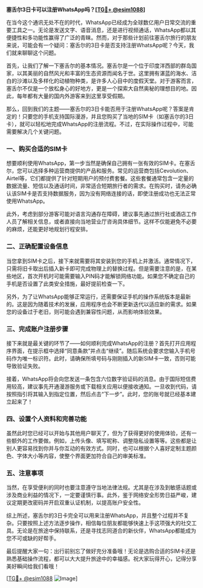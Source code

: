 **塞舌尔3日卡可以注册WhatsApp吗？[[TG💪+ @esim1088](https://t.me/s/esim1088)]**

在当今这个通讯无处不在的时代，WhatsApp已经成为全球数亿用户日常交流的重要工具之一。无论是发送文字、语音消息，还是进行视频通话，WhatsApp都以其便捷性和多功能性赢得了广泛的青睐。然而，对于那些计划前往塞舌尔旅行的朋友来说，可能会有一个疑问：塞舌尔的3日卡是否支持注册WhatsApp呢？今天，我们就来聊聊这个问题。

首先，让我们了解一下塞舌尔的基本情况。塞舌尔是一个位于印度洋西部的群岛国家，以其美丽的自然风光和丰富的生态资源而闻名于世。这里拥有湛蓝的海水、洁白的沙滩以及多样化的动植物种类，是许多人心目中的度假天堂。对于游客而言，塞舌尔不仅是一个放松身心的好地方，更是一个探索大自然奥秘的理想目的地。因此，每年都有大量的国内外游客来到这里享受假期。

那么，回到我们的主题——塞舌尔的3日卡能否用于注册WhatsApp呢？答案是肯定的！只要您的手机支持国际漫游，并且您购买了当地的SIM卡（如塞舌尔的3日卡），就可以轻松地完成WhatsApp的注册流程。不过，在实际操作过程中，可能需要解决几个关键问题。

### 一、购买合适的SIM卡

想要顺利使用WhatsApp，第一步当然是确保自己拥有一张有效的SIM卡。在塞舌尔，您可以选择多种运营商提供的产品和服务。常见的运营商包括Cevolution、Airtel等，它们都提供了针对短期用户的预付费套餐。这些套餐通常包含一定量的数据流量、短信以及通话时间，非常适合短期旅行者的需求。在购买时，请务必确认该SIM卡是否支持数据服务，因为没有网络连接的话，即使注册成功也无法正常使用WhatsApp。

此外，考虑到部分游客可能对语言沟通存在障碍，建议事先通过旅行社或酒店工作人员了解相关信息，或者直接向当地营业厅咨询具体细节。这样不仅能避免不必要的麻烦，还能更好地规划行程安排。

### 二、正确配置设备信息

当您拿到SIM卡之后，接下来就需要将其安装到您的手机上并激活。通常情况下，只需将旧卡取出后插入新卡即可完成物理上的替换过程。但是需要注意的是，在某些地区，首次开机时可能需要输入PIN码才能解锁网络功能。如果您不确定自己的手机是否设置了此类安全措施，最好提前检查一下。

另外，为了让WhatsApp能够正常运行，还需要保证手机的操作系统版本是最新的。这是因为随着技术的发展，应用程序也会不断更新迭代以适应新的需求。如果您的设备过于老旧，则可能会遇到兼容性问题，从而影响体验效果。

### 三、完成账户注册步骤

接下来就是最关键的环节了——如何顺利完成WhatsApp的注册？首先打开应用程序界面，在提示框中选择“同意条款”并点击“继续”。随后系统会要求您输入手机号码作为唯一标识符。此时，请确保所填号码与刚刚插入的新SIM卡一致，否则可能导致验证失败。

接着，WhatsApp将会向您发送一条包含六位数字验证码的消息。由于国际短信费用较高，建议事先开通漫游服务或下载相关应用以便接收通知。一旦收到代码，请按照指引将其输入到指定位置，然后点击“下一步”。此时，您的账号就已经基本建立起来了！

### 四、设置个人资料和完善功能

虽然此时您已经可以开始与其他用户聊天了，但为了获得更好的使用体验，还有一些额外的工作要做。例如，上传头像、填写昵称、调整隐私设置等等。这些都是让别人更容易找到你并与你互动的有效方式。同时，也可以根据个人喜好定制主题颜色、字体大小等内容，使整个界面更加符合自己的审美标准。

### 五、注意事项

当然，在享受便利的同时也要注意遵守当地法律法规。尤其是在涉及到敏感话题或涉及商业利益的情况下，一定要谨慎行事。此外，鉴于网络安全形势日益严峻，建议定期更改密码并开启双重认证机制，以提高账户安全性。

综上所述，塞舌尔的3日卡完全可以用来注册WhatsApp，并且整个过程并不复杂。只要按照上述方法逐步操作，相信每位朋友都能够快速上手这项强大的社交工具。无论是在旅途中保持联系，还是寻找志同道合的新伙伴，WhatsApp都能成为您不可或缺的好帮手。

最后提醒大家一句：出行前别忘了做好充分准备哦！无论是选购合适的SIM卡还是熟悉基础操作流程，都可以大大提升旅途中的幸福感。祝大家玩得开心，记得分享美好瞬间给我们看哦！

[[TG💪+ @esim1088](https://t.me/s/esim1088) ![Image](https://i.postimg.cc/4NQfJmqS/Snipaste-2025-05-13-00-14-12.png)]